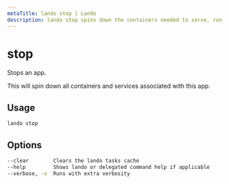 ```yaml
---
metaTitle: lando stop | Lando
description: lando stop spins down the containers needed to serve, run and develop your application.
---
```


# stop

Stops an app.

This will spin down all containers and services associated with this app.

## Usage

```bash
lando stop
```

## Options

```bash
--clear        Clears the lando tasks cache
--help         Shows lando or delegated command help if applicable
--verbose, -v  Runs with extra verbosity
```
